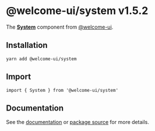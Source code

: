 # @welcome-ui/system v1.5.2
  
The **[System](http://welcome-ui.com/components/system)** component from [@welcome-ui](http://welcome-ui.com).

## Installation

    yarn add @welcome-ui/system

## Import

    import { System } from '@welcome-ui/system'

## Documentation

See the [documentation](http://welcome-ui.com/components/system) or [package source](https://github.com/WTTJ/welcome-ui/tree/v1.5.2/packages/System) for more details.
